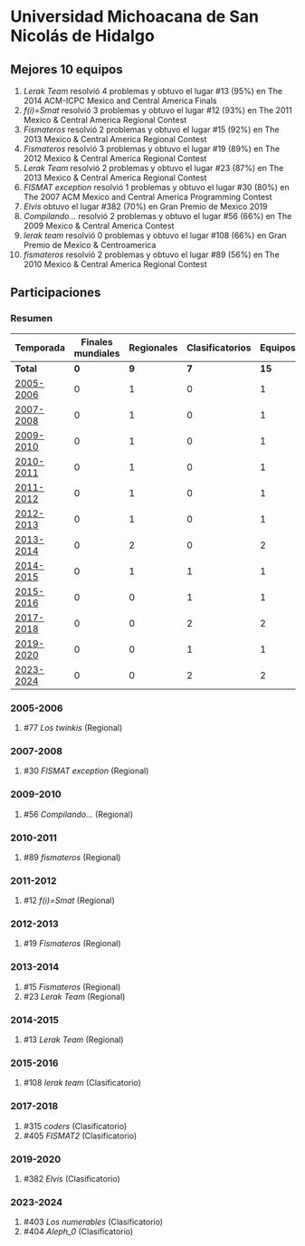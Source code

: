 # Universidad Michoacana de San Nicolás de Hidalgo

## Mejores 10 equipos

1. _Lerak Team_ resolvió 4 problemas y obtuvo el lugar #13 (95%) en The 2014 ACM-ICPC Mexico and Central America Finals
1. _f(i)=Smat_ resolvió 3 problemas y obtuvo el lugar #12 (93%) en The 2011 Mexico & Central America Regional Contest
1. _Fismateros_ resolvió 2 problemas y obtuvo el lugar #15 (92%) en The 2013 Mexico & Central America Regional Contest
1. _Fismateros_ resolvió 3 problemas y obtuvo el lugar #19 (89%) en The 2012 Mexico & Central America Regional Contest
1. _Lerak Team_ resolvió 2 problemas y obtuvo el lugar #23 (87%) en The 2013 Mexico & Central America Regional Contest
1. _FISMAT exception_ resolvió 1 problemas y obtuvo el lugar #30 (80%) en The 2007 ACM Mexico and Central America Programming Contest
1. _Elvis_ obtuvo el lugar #382 (70%) en Gran Premio de Mexico 2019
1. _Compilando..._ resolvió 2 problemas y obtuvo el lugar #56 (66%) en The 2009 Mexico & Central America Contest
1. _lerak team_ resolvió 0 problemas y obtuvo el lugar #108 (66%) en Gran Premio de Mexico & Centroamerica
1. _fismateros_ resolvió 2 problemas y obtuvo el lugar #89 (56%) en The 2010 Mexico & Central America Regional Contest

## Participaciones

### Resumen

| Temporada | Finales mundiales | Regionales | Clasificatorios | Equipos |
| --- | --- | --- | --- | --- |
| **Total** | **0** | **9** | **7** | **15** |
| [2005-2006](#2005-2006) | 0 | 1 | 0 | 1 |
| [2007-2008](#2007-2008) | 0 | 1 | 0 | 1 |
| [2009-2010](#2009-2010) | 0 | 1 | 0 | 1 |
| [2010-2011](#2010-2011) | 0 | 1 | 0 | 1 |
| [2011-2012](#2011-2012) | 0 | 1 | 0 | 1 |
| [2012-2013](#2012-2013) | 0 | 1 | 0 | 1 |
| [2013-2014](#2013-2014) | 0 | 2 | 0 | 2 |
| [2014-2015](#2014-2015) | 0 | 1 | 1 | 1 |
| [2015-2016](#2015-2016) | 0 | 0 | 1 | 1 |
| [2017-2018](#2017-2018) | 0 | 0 | 2 | 2 |
| [2019-2020](#2019-2020) | 0 | 0 | 1 | 1 |
| [2023-2024](#2023-2024) | 0 | 0 | 2 | 2 |

### 2005-2006

1. #77 _Los twinkis_ (Regional)

### 2007-2008

1. #30 _FISMAT exception_ (Regional)

### 2009-2010

1. #56 _Compilando..._ (Regional)

### 2010-2011

1. #89 _fismateros_ (Regional)

### 2011-2012

1. #12 _f(i)=Smat_ (Regional)

### 2012-2013

1. #19 _Fismateros_ (Regional)

### 2013-2014

1. #15 _Fismateros_ (Regional)
1. #23 _Lerak Team_ (Regional)

### 2014-2015

1. #13 _Lerak Team_ (Regional)

### 2015-2016

1. #108 _lerak team_ (Clasificatorio)

### 2017-2018

1. #315 _coders_ (Clasificatorio)
1. #405 _FISMAT2_ (Clasificatorio)

### 2019-2020

1. #382 _Elvis_ (Clasificatorio)

### 2023-2024

1. #403 _Los numerables_ (Clasificatorio)
1. #404 _Aleph_0_ (Clasificatorio)




